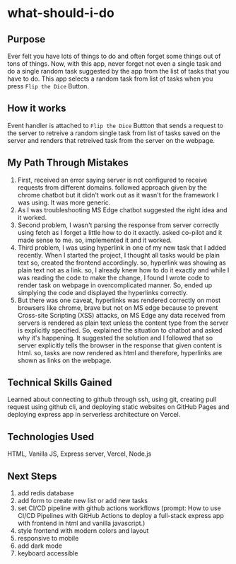 # what-should-i-do

## Purpose

Ever felt you have lots of things to do and often forget some things out of tons of things. Now, with this app, never forget not even a single task and do a single random task suggested by the app from the list of tasks that you have to do. This app selects a random task from list of tasks when you press `Flip the Dice` Button.

## How it works

Event handler is attached to `Flip the Dice` Buttton that sends a request to the server to retreive a random single task from list of tasks saved on the server and renders that retreived task from the server on the webpage.

## My Path Through Mistakes

1. First, received an error saying server is not configured to receive requests from different domains. followed approach given by the chrome chatbot but it didn't work out as it wasn't for the framework I was using. It was more generic.
2. As I was troubleshooting MS Edge chatbot suggested the right idea and it worked.
3. Second problem, I wasn't parsing the response from server correctly using fetch as I forget a little how to do it exactly. asked co-pilot and it made sense to me. so, implemented it and it worked.
4. Third problem, I was using hyperlink in one of my new task that I added recently. When I started the project, I thought all tasks would be plain text so, created the frontend accordingly. so, hyperlink was showing as plain text not as a link. so, I already knew how to do it exactly and while I was reading the code to make the change, I found I wrote code to render task on webpage in overcomplicated manner. So, ended up simplying the code and displayed the hyperlinks correctly.
5. But there was one caveat, hyperlinks was rendered correctly on most browsers like chrome, brave but not on MS edge because to prevent Cross-site Scripting (XSS) attacks, on MS Edge any data received from servers is rendered as plain text unless the content type from the server is explicitly specified. So, explained the situation to chatbot and asked why it's happening. It suggested the solution and I followed that so server explicitly tells the browser in the response that given content is html. so, tasks are now rendered as html and therefore, hyperlinks are shown as links on the webpage.

## Technical Skills Gained

Learned about connecting to github through ssh, using git,
creating pull request using github cli,
and deploying static websites on GitHub Pages and deploying express app in serverless architecture on Vercel.

## Technologies Used

HTML, Vanilla JS, Express server, Vercel, Node.js

## Next Steps

1. add redis database
2. add form to create new list or add new tasks
3. set CI/CD pipeline with github actions workflows (prompt: How to use CI/CD Pipelines with GitHub Actions to deploy a full-stack express app with frontend in html and vanilla javascript.)
4. style frontend with modern colors and layout
5. responsive to mobile
6. add dark mode
7. keyboard accessible
